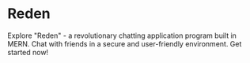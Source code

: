# Reden
Explore "Reden" - a revolutionary chatting application program built in MERN. Chat with friends in a secure and user-friendly environment. Get started now!

